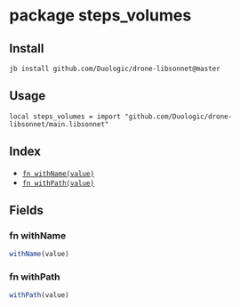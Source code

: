 # package steps_volumes



## Install

```
jb install github.com/Duologic/drone-libsonnet@master
```

## Usage

```jsonnet
local steps_volumes = import "github.com/Duologic/drone-libsonnet/main.libsonnet"
```

## Index

* [`fn withName(value)`](#fn-withname)
* [`fn withPath(value)`](#fn-withpath)

## Fields

### fn withName

```ts
withName(value)
```



### fn withPath

```ts
withPath(value)
```


